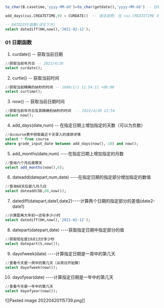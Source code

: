 ```sql
to_char(B.casetime,'yyyy-MM-dd')=to_char(getdate(),'yyyy-MM-dd') -- 日期比较

add_days(cui.CREATETIME,0) = CURDATE()  -- 语法说明: 在 cui.CREATETIME 的基础上 +0天

-- DATEDIFF函数(详见下方)
select datediff(HH,now(),'2021-02-12');
```

### 01 日期函数
1. curdate()  -- 获取当前日期
```sql
//获取当前年月日 -- 2022/4/20
select curdate();
```
2. curtie() -- 获取当前时间
```sql
//获取当前精确的纳秒的时间 -- 1900/1/1 11:54:11 +08:00
select curtime();
```
3. now() -- 获取当前日期时间
```sql
//获取当前年月日及其精确到纳秒的时间  -- 2022/4/20 11:54
select now();
```
4. add_days(date,num) -- 在指定日期上增加指定的天数（可以为负数）
```sql
//从course表中获取最近十天录入的成绩详情
select * from course 
where grade_input_date between add_days(now(),-10) and now();
```
5. add_months(date,num) ----在指定日期上增加指定的月数
```sql
//查询六个月后是哪天
select add_months(now(),6);
```
6. dateadd(datepart,num,date) ----在指定日期的指定部分增加指定的数值
```sql
//查询68天后是几月几日 
select dateadd(DD,68,now());
```
7. datediff(datepart,date1,date2)----计算两个日期的指定部分的差值(date2-date1)
```sql
//计算距离大年初一还有多少小时
select datediff(HH,now(),'2021-02-12');
```
8. datepart(datepart,date) ----获取指定日期中指定部分的值
```sql
//获取现在是19点13分多少秒
select datepart(S,now());
```
9. dayofweek(date) ----计算指定日期是一周中的第几天
```sql
//查看今天是一周中的第几天（从周日开始算）
select dayofweek(now());
```
10. dayofyear(date) ----计算指定日期是一年中的第几天
```sql
//查看今天是一年中的第几天
select dayofyear(now());
```


![[Pasted image 20220420115739.png]]